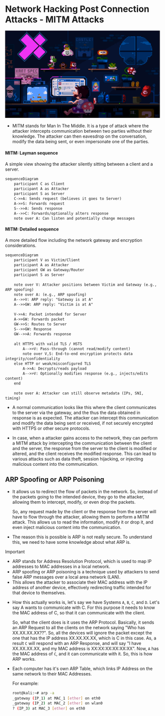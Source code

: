 # Network Hacking Post Connection Attacks - MITM Attacks

![](../imgs/225813708-98b745f2-7d22-48cf-9150-083f1b00d6c9.gif)

- MITM stands for Man In The Middle. It is a type of attack where the attacker intercepts communication between two parties without their knowledge. The attacker can then eavesdrop on the conversation, modify the data being sent, or even impersonate one of the parties.

#### MITM: Layman sequence

A simple view showing the attacker silently sitting between a client and a server.

```mermaid
sequenceDiagram
    participant C as Client
    participant A as Attacker
    participant S as Server
    C->>A: Sends request (believes it goes to Server)
    A->>S: Forwards request
    S-->>A: Sends response
    A-->>C: Forwards/optionally alters response
    note over A: Can listen and potentially change messages
```

#### MITM: Detailed sequence

A more detailed flow including the network gateway and encryption considerations.

```mermaid
sequenceDiagram
    participant V as Victim/Client
    participant A as Attacker
    participant GW as Gateway/Router
    participant S as Server

    note over V: Attacker positions between Victim and Gateway (e.g., ARP spoofing)
    note over A: (e.g., ARP spoofing)
    A-->>V: ARP reply: "Gateway is at A"
    A-->>GW: ARP reply: "Victim is at A"

    V->>A: Packet intended for Server
    A->>GW: Forwards packet
    GW->>S: Routes to Server
    S-->>GW: Response
    GW-->>A: Forwards response

    alt HTTPS with valid TLS / HSTS
        A-->>V: Pass-through (cannot read/modify content)
        note over V,S: End-to-end encryption protects data integrity/confidentiality
    else HTTP or weak/misconfigured TLS
        A->>A: Decrypts/reads payload
        A-->>V: Optionally modifies response (e.g., injects/edits content)
    end

    note over A: Attacker can still observe metadata (IPs, SNI, timing)
```

- A normal communication looks like this where the client communicates to the server via the gateway, and the thus the data obtained in response is as expected. The attacker can intercept this communication and modify the data being sent or received, if not securely encrypted with HTTPS or other secure protocols.

- In case, when a attacker gains access to the network, they can perform a MITM attack by intercepting the communication between the client and the server, the response from the server to the client is modified or altered, and the client receives the modified response. This can lead to various attacks such as data theft, session hijacking, or injecting malicious content into the communication.

## ARP Spoofing or ARP Poisoning

- It allows us to redirect the flow of packets in the network. So, instead of the packets going to the intended device, they go to the attacker, allowing them to intercept, modify, or even drop the packets.
  
  So, any request made by the client or the response from the server will have to flow through the attacker, allowing them to perform a MITM attack. This allows us to read the information, modify it or drop it, and even inject malicious content into the communication.

- The reason this is possible is ARP is not really secure. To understand this, we need to have some knowledge about what ARP is.

> [!IMPORTANT]
> 
> - ARP stands for Address Resolution Protocol, which is used to map IP addresses to MAC addresses in a local network. 
> - ARP spoofing or ARP poisoning is a technique used by attackers to send false ARP messages over a local area network (LAN).
> - This allows the attacker to associate their MAC address with the IP address of another device, effectively redirecting traffic intended for that device to themselves.

- How this actually works is, let's say we have Systems `A`, `B`, `C`, and `D`. Let's say A wants to communicate with C. For this purpose it needs to know the MAC address of C, so that it can communicate with the client.
  
  So, what the client does is it uses the ARP Protocol. Basically, it sends an ARP Request to all the clients on the network saying "Who has XX.XX.XX.XX??". So, all the devices will ignore the packet except the one that has the IP address XX.XX.XX.XX, which is C in this case. As, a result `C` will respond with an ARP Response, and will say "I have XX.XX.XX.XX, and my MAC address is XX:XX:XX:XX:XX:XX". Now, `A` has the MAC address of `C`, and it can communicate with it. So, this is how ARP works.

- Each computer has it's own ARP Table, which links IP Address on the same network to their MAC Addresses.
  
  For example:
  
  
  ```bash
  root@kali:~# arp -a
  _gateway (IP_1) at MAC_1 [ether] on eth0
  _gateway (IP_2) at MAC_2 [ether] on wlan0
  ? (IP_3) at MAC_3 [ether] on eth0
  ```
